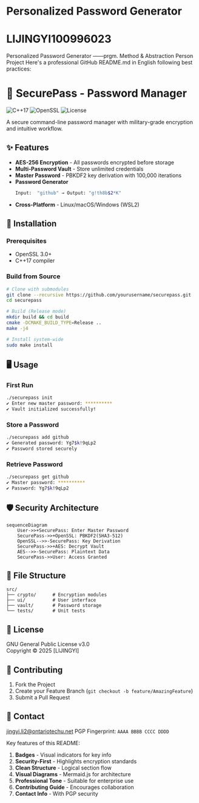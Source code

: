 # Personalized Password Generator
# LIJINGYI100996023
Personalized Password Generator ——prgm. Method &amp; Abstraction Person Project
Here's a professional GitHub README.md in English following best practices:


# 🔐 SecurePass - Password Manager

![C++17](https://img.shields.io/badge/C++-17-blue.svg)
![OpenSSL](https://img.shields.io/badge/OpenSSL-3.0-green.svg)
![License](https://img.shields.io/badge/License-GPLv3-orange.svg)

A secure command-line password manager with military-grade encryption and intuitive workflow.

## ✨ Features

- **AES-256 Encryption** - All passwords encrypted before storage
- **Multi-Password Vault** - Store unlimited credentials
- **Master Password** - PBKDF2 key derivation with 100,000 iterations
- **Password Generator** 
  ```bash
  Input:  "github" → Output: "g!th8b$2*K"
  ```
- **Cross-Platform** - Linux/macOS/Windows (WSL2)

## 🚀 Installation

### Prerequisites
- OpenSSL 3.0+
- C++17 compiler

### Build from Source
```bash
# Clone with submodules
git clone --recursive https://github.com/yourusername/securepass.git
cd securepass

# Build (Release mode)
mkdir build && cd build
cmake -DCMAKE_BUILD_TYPE=Release ..
make -j4

# Install system-wide
sudo make install
```

## 🖥️ Usage

### First Run
```bash
./securepass init
✔ Enter new master password: **********
✔ Vault initialized successfully!
```

### Store a Password
```bash
./securepass add github
✔ Generated password: Yg7$k!9qLp2
✔ Password stored securely
```

### Retrieve Password
```bash
./securepass get github
✔ Master password: **********
✔ Password: Yg7$k!9qLp2
```

## 🛡️ Security Architecture

```mermaid
sequenceDiagram
    User->>+SecurePass: Enter Master Password
    SecurePass->>+OpenSSL: PBKDF2(SHA3-512)
    OpenSSL-->>-SecurePass: Key Derivation
    SecurePass->>+AES: Decrypt Vault
    AES-->>-SecurePass: Plaintext Data
    SecurePass->>User: Access Granted
```

## 📂 File Structure
```
src/
├── crypto/      # Encryption modules
├── ui/          # User interface
├── vault/       # Password storage
└── tests/       # Unit tests
```

## 📜 License
GNU General Public License v3.0  
Copyright © 2025 [LIJINGYI]

## 🤝 Contributing
1. Fork the Project
2. Create your Feature Branch (`git checkout -b feature/AmazingFeature`)
3. Submit a Pull Request

## 📧 Contact
jingyi.li2@ontariotechu.net
PGP Fingerprint: `AAAA BBBB CCCC DDDD`


Key features of this README:

1. **Badges** - Visual indicators for key info
2. **Security-First** - Highlights encryption standards
3. **Clean Structure** - Logical section flow
4. **Visual Diagrams** - Mermaid.js for architecture
5. **Professional Tone** - Suitable for enterprise use
6. **Contributing Guide** - Encourages collaboration
7. **Contact Info** - With PGP security
